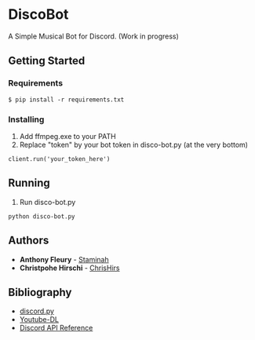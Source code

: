# DiscoBot

A Simple Musical Bot for Discord. (Work in progress)

## Getting Started

### Requirements

```
$ pip install -r requirements.txt
```

### Installing

1. Add ffmpeg.exe to your PATH
2. Replace "token" by your bot token in disco-bot.py (at the very bottom)

```
client.run('your_token_here')
```

## Running

1. Run disco-bot.py

```
python disco-bot.py
```

## Authors

* **Anthony Fleury** - [Staminah](https://github.com/Staminah)
* **Christpohe Hirschi** - [ChrisHirs](https://github.com/ChrisHirs)

## Bibliography

* [discord.py](https://github.com/Rapptz/discord.py)
* [Youtube-DL](https://github.com/rg3/youtube-dl)
* [Discord API Reference](http://discordpy.readthedocs.io/en/latest/api.html)

